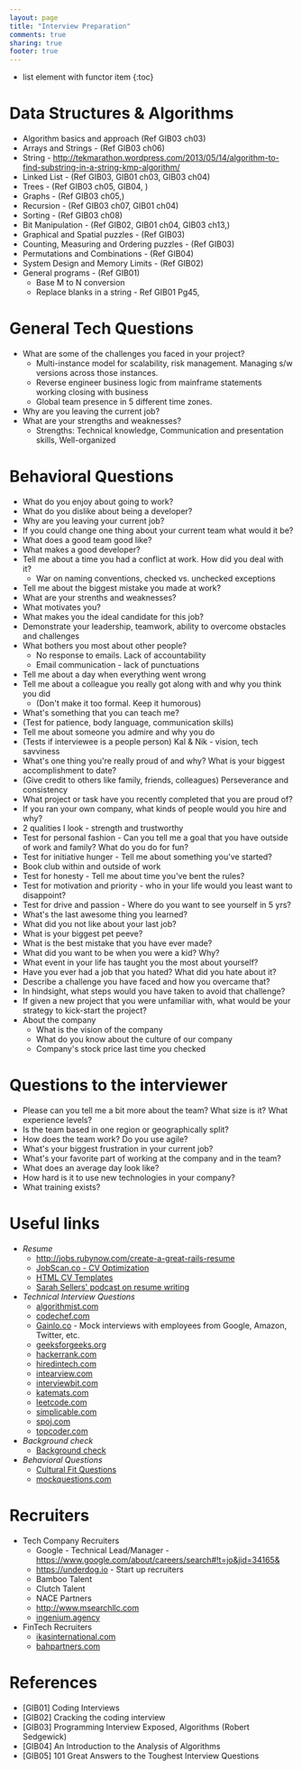 ```yaml
---
layout: page
title: "Interview Preparation"
comments: true
sharing: true
footer: true
---
```


* list element with functor item
{:toc}

# Data Structures & Algorithms

* Algorithm basics and approach (Ref GIB03 ch03)
* Arrays and Strings  - (Ref GIB03 ch06)
* String - http://tekmarathon.wordpress.com/2013/05/14/algorithm-to-find-substring-in-a-string-kmp-algorithm/
* Linked List  - (Ref GIB03, GIB01 ch03, GIB03 ch04)
* Trees  - (Ref GIB03 ch05, GIB04, )
* Graphs  - (Ref GIB03 ch05,)
* Recursion  - (Ref GIB03 ch07, GIB01 ch04)
* Sorting  - (Ref GIB03 ch08)
* Bit Manipulation - (Ref GIB02, GIB01 ch04, GIB03 ch13,)
* Graphical and Spatial puzzles  - (Ref GIB03)
* Counting, Measuring and Ordering puzzles  - (Ref GIB03)
* Permutations and Combinations - (Ref GIB04)
* System Design and Memory Limits - (Ref GIB02)
* General programs - (Ref GIB01)
	* Base M to N conversion
	* Replace blanks in a string - Ref GIB01 Pg45, 

# General Tech Questions

* What are some of the challenges you faced in your project?
	* Multi-instance model for scalability, risk management. Managing s/w versions across those instances.
	* Reverse engineer business logic from mainframe statements working closing with business
	* Global team presence in 5 different time zones.
* Why are you leaving the current job?
* What are your strengths and weaknesses?
	* Strengths: Technical knowledge, Communication and presentation skills, Well-organized

# Behavioral Questions


* What do you enjoy about going to work?
* What do you dislike about being a developer?
* Why are you leaving your current job?
* If you could change one thing about your current team what would it be?
* What does a good team good like?
* What makes a good developer?
* Tell me about a time you had a conflict at work. How did you deal with it?
  * War on naming conventions, checked vs. unchecked exceptions
* Tell me about the biggest mistake you made at work?
* What are your strenths and weaknesses?
* What motivates you?
* What makes you the ideal candidate for this job?
* Demonstrate your leadership, teamwork, ability to overcome obstacles and challenges
* What bothers you most about other people?
  * No response to emails. Lack of accountability
  * Email communication - lack of punctuations
* Tell me about a day when everything went wrong
* Tell me about a colleague you really got along with and why you think you did
  * (Don't make it too formal. Keep it humorous)
*  What's something that you can teach me?
  * (Test for patience, body language, communication skills)
*  Tell me about someone you admire and why you do
  * (Tests if interviewee is a people person) Kal & Nik - vision, tech savviness
*  What's one thing you're really proud of and why? What is your biggest accomplishment to date?
  * (Give credit to others like family, friends, colleagues) Perseverance and consistency
*  What project or task have you recently completed that you are proud of?
*  If you ran your own company, what kinds of people would you hire and why?
  * 2 qualities I look - strength and trustworthy
*  Test for personal fashion - Can you tell me a goal that you have outside of work and family?  What do you do for fun?
*  Test for initiative hunger - Tell me about something you've started? 
  * Book club within and outside of work
*  Test for honesty - Tell me about time you've bent the rules?
*  Test for motivation and priority - who in your life would you least want to disappoint?
*  Test for drive and passion - Where do you want to see yourself in 5 yrs?
*  What's the last awesome thing you learned?
*  What did you not like about your last job?
*  What is your biggest pet peeve?
*  What is the best mistake that you have ever made?
*  What did you want to be when you were a kid?  Why?
*  What event in your life has taught you the most about yourself?
*  Have you ever had a job that you hated?  What did you hate about it?
*  Describe a challenge you have faced and how you overcame that?
*  In hindsight, what steps would you have taken to avoid that challenge?
*  If given a new project that you were unfamiliar with, what would be your strategy to kick-start the project?
* About the company
  * What is the vision of the company
  * What do you know about the culture of our company
  * Company's stock price last time you checked

# Questions to the interviewer

* Please can you tell me a bit more about the team? What size is it? What experience levels?
* Is the team based in one region or geographically split?
* How does the team work? Do you use agile?
* What's your biggest frustration in your current job?
* What's your favorite part of working at the company and in the team?
* What does an average day look like?
* How hard is it to use new technologies in your company?
* What training exists?

# Useful links

* *Resume*
	* http://jobs.rubynow.com/create-a-great-rails-resume
	* [JobScan.co - CV Optimization](https://www.jobscan.co/)
	* [HTML CV Templates](http://idesignow.com/template-2/40-great-html-cv-resume-templates.html#.Uj-C3oZ02Sp)
	* [Sarah Sellers' podcast on resume writing](http://www.corejavainterviewquestions.com/podcast5)
* *Technical Interview Questions*
	* [algorithmist.com](http://www.algorithmist.com)
    * [codechef.com](http://www.codechef.com)
    * [Gainlo.co](http://blog.gainlo.co/index.php/index/) - Mock interviews with employees from Google, Amazon, Twitter, etc.
    * [geeksforgeeks.org](http://www.geeksforgeeks.org)
    * [hackerrank.com](http://www.hackerrank.com)
    * [hiredintech.com](http://www.hiredintech.com)
	* [intearview.com](http://intearview.com/)
    * [interviewbit.com](https://www.interviewbit.com)
	* [katemats.com](http://katemats.com/interview-questions/)
    * [leetcode.com](http://www.leetcode.com)
    * [simplicable.com](http://www.simplicable.com)
    * [spoj.com](http://www.spoj.com)
    * [topcoder.com](http://www.topcoder.com)
* *Background check*
	* [Background check](https://pipl.com/)
* *Behavioral Questions*
	* [Cultural Fit Questions](https://hackpad.com/Interview-questions-to-test-cultural-fit-PS3ytaage0O)
	* [mockquestions.com](https://www.mockquestions.com)

# Recruiters

* Tech Company Recruiters
  * Google - Technical Lead/Manager - https://www.google.com/about/careers/search#!t=jo&jid=34165&
  * https://underdog.io - Start up recruiters
  * Bamboo Talent
  * Clutch Talent
  * NACE Partners 
  * http://www.msearchllc.com
  * [ingenium.agency](http://www.ingenium.agency)
* FinTech Recruiters 
  * [ikasinternational.com](http://www.ikasinternational.com)
  * [bahpartners.com](http://www.bahpartners.com/)

# References

* [GIB01] Coding Interviews
* [GIB02] Cracking the coding interview
* [GIB03] Programming Interview Exposed, Algorithms (Robert Sedgewick)
* [GIB04] An Introduction to the Analysis of Algorithms
* [GIB05] 101 Great Answers to the Toughest Interview Questions